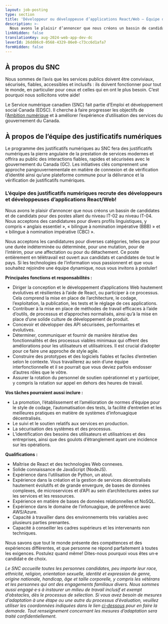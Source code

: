 ```yaml
---
layout: job-posting
type: section
title: 'Développeur ou développeuse d’applications React/Web — Équipe des justificatifs numériques'
description: >-
  Nous avons le plaisir d’annoncer que nous créons un bassin de candidates et de candidats pour des postes allant du niveau IT-02 au niveau IT-04. Nous acceptons des candidatures pour divers profils linguistiques, y compris « anglais essentiel », « bilingue à nomination impérative (BBB) » et « bilingue à nomination impérative (CBC) ».
linkHidden: false
translationKey: aug-2024-web-app-dev-dc
leverId: 26dd86c0-0568-4329-86e0-c73cc6d1afa7
formHidden: false
---
```


## À propos du SNC 
Nous sommes de l’avis que les services publics doivent être conviviaux, sécurisés, fiables, accessibles et inclusifs : ils doivent fonctionner pour tout le monde, en particulier pour ceux et celles qui en ont le plus besoin. C’est pourquoi nous sollicitons votre aide!

Le Service numérique canadien (SNC) fait partie d’Emploi et développement social Canada (EDSC). Il cherche à faire progresser les objectifs de l’[Ambition numérique](https://www.canada.ca/fr/gouvernement/systeme/gouvernement-numerique/plans-strategiques-operations-numeriques-gouvernement-canada/ambition-numerique-canada.html) et à améliorer l’expérience d’utilisation des services du gouvernement du Canada.

## À propos de l’équipe des justificatifs numériques
Le programme des justificatifs numériques au SNC fera des justificatifs numériques la pierre angulaire de la prestation de services modernes et offrira au public des interactions fiables, rapides et sécurisées avec le gouvernement du Canada (GC). Les initiatives clés comprennent une approche pangouvernementale en matière de connexion et de vérification d’identité ainsi qu’une plateforme commune pour la délivrance et la vérification de justificatifs numériques. 

### **L’équipe des justificatifs numériques recrute des développeurs et développeuses d’applications React/Web!**
Nous avons le plaisir d’annoncer que nous créons un bassin de candidates et de candidats pour des postes allant du niveau IT-02 au niveau IT-04. Nous acceptons des candidatures pour divers profils linguistiques, y compris « anglais essentiel », « bilingue à nomination impérative (BBB) » et « bilingue à nomination impérative (CBC) ». 

Nous acceptons les candidatures pour diverses catégories, telles que pour une durée indéterminée ou déterminée, pour une mutation, pour de l’intérim, pour une affectation ou pour du détachement. Ce poste entièrement en télétravail est ouvert aux candidats et candidates de tout le pays. Si les technologies de l’information vous passionnent et que vous souhaitez rejoindre une équipe dynamique, nous vous invitons à postuler!

**Principales fonctions et responsabilités :**

- Diriger la conception et le développement d’applications Web hautement évolutives et résilientes à l’aide de React, ou participer à ce processus. Cela comprend la mise en place de l’architecture, le codage, l’exploitation, la publication, les tests et le réglage de ces applications.
- Contribuer à la mise en place de méthodes de travail efficaces à l’aide d’outils, de processus et d’approches normalisés, ainsi qu’à la mise en place d’une solide culture de développement de produit.
- Concevoir et développer des API sécurisées, performantes et évolutives. 
- Déterminer, communiquer et fournir de manière itérative des fonctionnalités et des processus viables minimaux qui offrent des améliorations pour les utilisateurs et utilisatrices. Il est crucial d’adopter pour ce faire une approche de style agile.  
- Construire des prototypes et des logiciels fiables et faciles d’entretien selon le contexte. Vous travaillerez au sein d’une équipe interfonctionnelle et il se pourrait que vous deviez parfois endosser d’autres rôles que le vôtre.  
- Assurer la rotation du personnel de soutien opérationnel et y participer, y compris la rotation sur appel en dehors des heures de travail. 

**Vos tâches pourraient aussi inclure :** 

- La promotion, l’établissement et l’amélioration de normes d’équipe pour le style de codage, l’automatisation des tests, la facilité d’entretien et les meilleures pratiques en matière de systèmes d’infonuagique décentralisés.
- Le suivi et le soutien relatifs aux services en production.   
- La sécurisation des systèmes et des processus.  
- L’identification des besoins des utilisateurs et utilisatrices et des entreprises, ainsi que des goulots d’étranglement ayant une incidence sur les opérations.  

**Qualifications :** 

- Maîtrise de React et des technologies Web connexes.
- Solide connaissance de JavaScript (NodeJS).
- Expérience dans l’utilisation de Python, un atout.
- Expérience dans la création et la gestion de services décentralisés hautement évolutifs et de grande envergure, de bases de données complexes, de microservices et d’API au sein d’architectures axées sur les services et les ressources.
- Expérience en matière de bases de données relationnelles et NoSQL.
- Expérience dans le domaine de l’infonuagique, de préférence avec AWS/Azure.
- Capacité à travailler dans des environnements très variables avec plusieurs parties prenantes.
- Capacité à conseiller les cadres supérieurs et les intervenants non techniques.

Nous savons que tout le monde présente des compétences et des expériences différentes, et que personne ne répond parfaitement à toutes les exigences. Postulez quand même! Dites-nous pourquoi vous êtes un·e candidat·e de choix.


*Le SNC accueille toutes les personnes candidates, peu importe leur race, ethnicité, religion, orientation sexuelle, identité et expression de genre, origine nationale, handicap, âge et taille corporelle, y compris les vétérans et les personnes qui ont des engagements familiaux divers. Nous sommes aussi engagé·e·s à instaurer un milieu de travail inclusif et exempt d’obstacles, dès le processus de sélection. Si vous avez besoin de mesures d’adaptation à une étape ou une autre du processus d’évaluation, veuillez utiliser les coordonnées indiquées dans le lien [ci-dessous](https://www.canada.ca/fr/commission-fonction-publique/services/mesures-d-adaptation-matiere-evaluation.html) pour en faire la demande. Tout renseignement concernant les mesures d’adaptation sera traité confidentiellement.*
